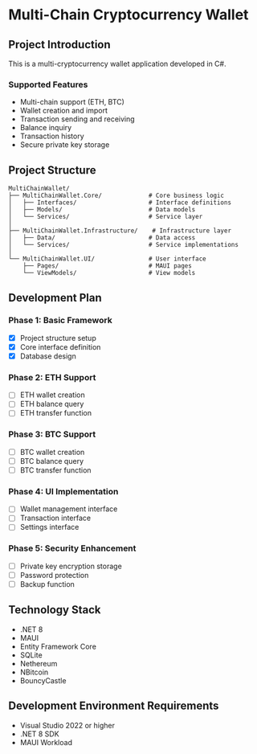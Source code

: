 # Multi-Chain Cryptocurrency Wallet

## Project Introduction

This is a multi-cryptocurrency wallet application developed in C#.

### Supported Features

- Multi-chain support (ETH, BTC)
- Wallet creation and import
- Transaction sending and receiving
- Balance inquiry
- Transaction history
- Secure private key storage

## Project Structure

```
MultiChainWallet/
├── MultiChainWallet.Core/             # Core business logic
│   ├── Interfaces/                    # Interface definitions
│   ├── Models/                        # Data models
│   └── Services/                      # Service layer
│
├── MultiChainWallet.Infrastructure/    # Infrastructure layer
│   ├── Data/                          # Data access
│   └── Services/                      # Service implementations
│
└── MultiChainWallet.UI/               # User interface
    ├── Pages/                         # MAUI pages
    └── ViewModels/                    # View models
```

## Development Plan

### Phase 1: Basic Framework
- [x] Project structure setup
- [x] Core interface definition
- [x] Database design

### Phase 2: ETH Support
- [ ] ETH wallet creation
- [ ] ETH balance query
- [ ] ETH transfer function

### Phase 3: BTC Support
- [ ] BTC wallet creation
- [ ] BTC balance query
- [ ] BTC transfer function

### Phase 4: UI Implementation
- [ ] Wallet management interface
- [ ] Transaction interface
- [ ] Settings interface

### Phase 5: Security Enhancement
- [ ] Private key encryption storage
- [ ] Password protection
- [ ] Backup function

## Technology Stack

- .NET 8
- MAUI
- Entity Framework Core
- SQLite
- Nethereum
- NBitcoin
- BouncyCastle

## Development Environment Requirements

- Visual Studio 2022 or higher
- .NET 8 SDK
- MAUI Workload
